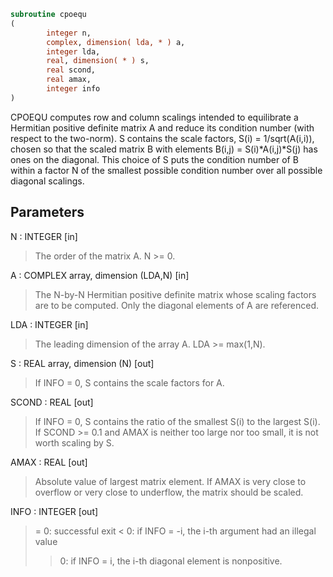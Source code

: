 ```fortran
subroutine cpoequ
(
        integer n,
        complex, dimension( lda, * ) a,
        integer lda,
        real, dimension( * ) s,
        real scond,
        real amax,
        integer info
)
```

CPOEQU computes row and column scalings intended to equilibrate a
Hermitian positive definite matrix A and reduce its condition number
(with respect to the two-norm).  S contains the scale factors,
S(i) = 1/sqrt(A(i,i)), chosen so that the scaled matrix B with
elements B(i,j) = S(i)*A(i,j)*S(j) has ones on the diagonal.  This
choice of S puts the condition number of B within a factor N of the
smallest possible condition number over all possible diagonal
scalings.

## Parameters
N : INTEGER [in]
> The order of the matrix A.  N >= 0.

A : COMPLEX array, dimension (LDA,N) [in]
> The N-by-N Hermitian positive definite matrix whose scaling
> factors are to be computed.  Only the diagonal elements of A
> are referenced.

LDA : INTEGER [in]
> The leading dimension of the array A.  LDA >= max(1,N).

S : REAL array, dimension (N) [out]
> If INFO = 0, S contains the scale factors for A.

SCOND : REAL [out]
> If INFO = 0, S contains the ratio of the smallest S(i) to
> the largest S(i).  If SCOND >= 0.1 and AMAX is neither too
> large nor too small, it is not worth scaling by S.

AMAX : REAL [out]
> Absolute value of largest matrix element.  If AMAX is very
> close to overflow or very close to underflow, the matrix
> should be scaled.

INFO : INTEGER [out]
> = 0:  successful exit
> < 0:  if INFO = -i, the i-th argument had an illegal value
> > 0:  if INFO = i, the i-th diagonal element is nonpositive.
